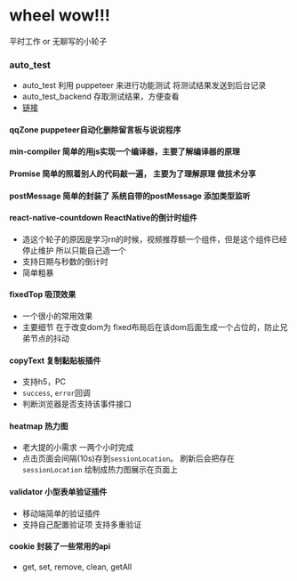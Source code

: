 # wheel wow!!!

平时工作 or 无聊写的小轮子

### auto_test
  - auto_test 利用 puppeteer 来进行功能测试 将测试结果发送到后台记录
  - auto_test_backend 存取测试结果，方便查看
  - [链接](https://jsonz1993.github.io/2018/04/%E8%87%AA%E5%8A%A8%E5%8C%96%E5%8A%9F%E8%83%BD%E6%B5%8B%E8%AF%95%E6%B5%81%E7%A8%8B%E6%96%B9%E6%A1%88/)

#### qqZone puppeteer自动化删除留言板与说说程序

#### min-compiler 简单的用js实现一个编译器，主要了解编译器的原理

#### Promise 简单的照着别人的代码敲一遍， 主要为了理解原理 做技术分享

#### postMessage 简单的封装了 系统自带的postMessage 添加类型监听

#### react-native-countdown ReactNative的倒计时组件
- 造这个轮子的原因是学习rn的时候，视频推荐额一个组件，但是这个组件已经停止维护 所以只能自己造一个
- 支持日期与秒数的倒计时
- 简单粗暴

#### fixedTop 吸顶效果
- 一个很小的常用效果
- 主要细节 在于改变dom为 fixed布局后在该dom后面生成一个占位的，防止兄弟节点的抖动

#### copyText 复制黏贴板插件
- 支持h5，PC
- `success`, `error`回调
- 判断浏览器是否支持该事件接口

#### heatmap 热力图
- 老大提的小需求 一两个小时完成
- 点击页面会间隔(10s)存到`sessionLocation`。 刷新后会把存在`sessionLocation` 绘制成热力图展示在页面上

#### validator 小型表单验证插件
- 移动端简单的验证插件
- 支持自己配置验证项 支持多重验证


#### cookie 封装了一些常用的api

- get, set, remove, clean, getAll